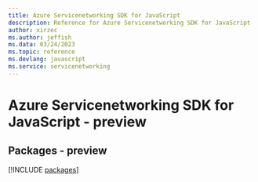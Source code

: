 ```yaml
---
title: Azure Servicenetworking SDK for JavaScript
description: Reference for Azure Servicenetworking SDK for JavaScript
author: xirzec
ms.author: jeffish
ms.data: 03/24/2023
ms.topic: reference
ms.devlang: javascript
ms.service: servicenetworking
---
```

# Azure Servicenetworking SDK for JavaScript - preview
## Packages - preview
[!INCLUDE [packages](servicenetworking-index.md)]